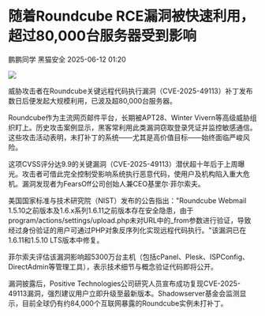 #  随着Roundcube RCE漏洞被快速利用，超过80,000台服务器受到影响  
鹏鹏同学  黑猫安全   2025-06-12 01:20  
  
![](https://mmbiz.qpic.cn/sz_mmbiz_png/8dBEfDPEceibIHGEHhMzClCFv0WQBE8TGvyEa9O7QbWsgSIOMvy1p6HKFtWOrOAP49xTSqzVd7UkV4H64qqTOug/640?wx_fmt=png&from=appmsg "")  
  
威胁攻击者在Roundcube关键远程代码执行漏洞（CVE-2025-49113）补丁发布数日后便发起大规模利用，已波及超80,000台服务器。  
  
Roundcube作为主流网页邮件平台，长期被APT28、Winter Vivern等高级威胁组织盯上。历史攻击案例显示，黑客常利用此类漏洞窃取登录凭证并监控敏感通信。这些攻击活动表明，未打补丁的系统——尤其是高价值目标——始终面临严峻风险。  
  
这项CVSS评分达9.9的关键漏洞（CVE-2025-49113）潜伏超十年后于上周曝光。攻击者可借此完全控制受影响系统执行恶意代码，使用户及机构陷入重大危机。漏洞发现者为FearsOff公司创始人兼CEO基里尔·菲尔索夫。  
  
美国国家标准与技术研究院（NIST）发布的公告指出："Roundcube Webmail 1.5.10之前版本及1.6.x系列1.6.11之前版本存在安全隐患，由于program/actions/settings/upload.php未对URL中的_from参数进行验证，导致经过身份验证的用户可通过PHP对象反序列化实现远程代码执行。"该漏洞已在1.6.11和1.5.10 LTS版本中修复。  
  
菲尔索夫评估该漏洞影响超5300万台主机（包括cPanel、Plesk、ISPConfig、DirectAdmin等管理工具），表示技术细节与概念验证代码即将公开。  
  
漏洞披露后，Positive Technologies公司研究人员宣布成功复现CVE-2025-49113漏洞，强烈建议用户立即升级至最新版本。Shadowserver基金会监测显示，目前全球仍有约84,000个互联网暴露的Roundcube实例未打补丁。  
  
  
